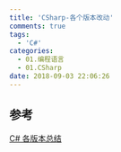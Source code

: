 ```yaml
---
title: 'CSharp-各个版本改动'
comments: true
tags:
  - 'C#'
categories:
  - 01.编程语言
  - 01.CSharp
date: 2018-09-03 22:06:26
---
```


## 参考

[C# 各版本总结](https://docs.microsoft.com/zh-cn/dotnet/csharp/whats-new/)